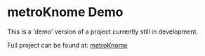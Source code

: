# metroKnome Demo

This is a 'demo' version of a project currently still in development.

Full project can be found at:
[metroKnome](https://github.com/tcknapp/mk2)
